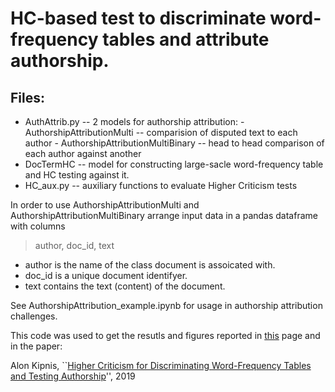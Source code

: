 # HC-based test to discriminate word-frequency tables and attribute authorship. 

## Files:
- AuthAttrib.py -- 2 models for authorship attribution: 
                 - AuthorshipAttributionMulti -- comparision of disputed text to each author
                 - AuthorshipAttributionMultiBinary -- head to head comparison of each author against another
- DocTermHC -- model for constructing large-sacle word-frequency table and HC testing against it. 
- HC_aux.py -- auxiliary functions to evaluate Higher Criticism tests 

In order to use AuthorshipAttributionMulti and AuthorshipAttributionMultiBinary arrange input data in a pandas dataframe with columns 
> author, doc_id, text
- author is the name of the class document is assoicated with.
- doc_id is a unique document identifyer.
- text contains the text (content) of the document. 

See AuthorshipAttribution_example.ipynb for usage in authorship attribution challenges. 

This code was used to get the resutls and figures reported in [this](https://web.stanford.edu/~kipnisal/authorship.html) page and in the paper:

Alon Kipnis, ``[Higher Criticism for Discriminating Word-Frequency Tables and Testing Authorship](https://arxiv.org/abs/1911.01208)'', 2019

